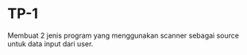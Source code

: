 # TP-1
Membuat 2 jenis program yang menggunakan scanner sebagai source untuk data input dari user. 
